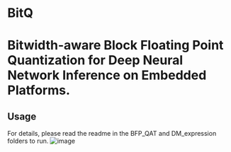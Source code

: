 # BitQ
# Bitwidth-aware Block Floating Point Quantization for Deep Neural Network Inference on Embedded Platforms.

## Usage
For details, please read the readme in the BFP_QAT and DM_expression folders to run.
![image](https://github.com/Cheliosoops/BitQ/img/mainframe.png)
